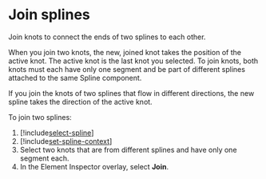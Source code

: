 # Join splines

Join knots to connect the ends of two splines to each other. 

When you join two knots, the new, joined knot takes the position of the active knot. The active knot is the last knot you selected. To join knots, both knots must each have only one segment and be part of different splines attached to the same Spline component. 

If you join the knots of two splines that flow<!--add link to flow documentation--> in different directions, the new spline takes the direction of the active knot. 

To join two splines:
1. [!include[select-spline](.\snippets\select-spline.md)]
1. [!include[set-spline-context](.\snippets\set-spline-context.md)]
1. Select two knots that are from different splines and have only one segment each.  
1. In the Element Inspector overlay, select **Join**. 

